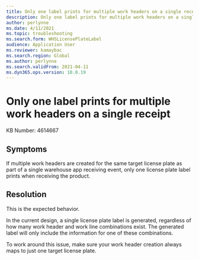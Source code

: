 ```yaml
---
title: Only one label prints for multiple work headers on a single receipt
description: Only one label prints for multiple work headers on a single receipt
author: perlynne
ms.date: 4/11/2021
ms.topic: troubleshooting
ms.search.form: WHSLicensePlateLabel
audience: Application User
ms.reviewer: kamaybac
ms.search.region: Global
ms.author: perlynne
ms.search.validFrom: 2021-04-11
ms.dyn365.ops.version: 10.0.19
---
```


# Only one label prints for multiple work headers on a single receipt

KB Number: 4614667

## Symptoms

If multiple work headers are created for the same target license plate as part of a single warehouse app receiving event, only one license plate label prints when receiving the product.

## Resolution

This is the expected behavior.

In the current design, a single license plate label is generated, regardless of how many work header and work line combinations exist. The generated label will only include the information for one of these combinations.

To work around this issue, make sure your work header creation always maps to just one target license plate.
